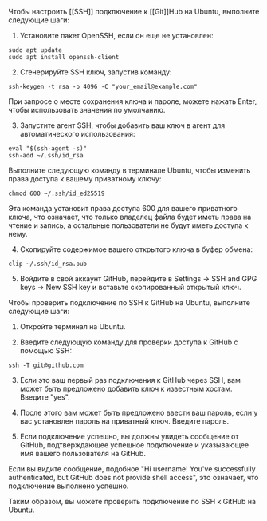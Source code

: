 Чтобы настроить [[SSH]] подключение к [[Git]]Hub на Ubuntu, выполните следующие шаги:

1. Установите пакет OpenSSH, если он еще не установлен:

```
sudo apt update
sudo apt install openssh-client
```

2. Сгенерируйте SSH ключ, запустив команду:

```
ssh-keygen -t rsa -b 4096 -C "your_email@example.com"
```

При запросе о месте сохранения ключа и пароле, можете нажать Enter, чтобы использовать значения по умолчанию.

3. Запустите агент SSH, чтобы добавить ваш ключ в агент для автоматического использования:

```
eval "$(ssh-agent -s)"
ssh-add ~/.ssh/id_rsa
```

Выполните следующую команду в терминале Ubuntu, чтобы изменить права доступа к вашему приватному ключу:

```
chmod 600 ~/.ssh/id_ed25519
```

Эта команда установит права доступа 600 для вашего приватного ключа, что означает, что только владелец файла будет иметь права на чтение и запись, а остальные пользователи не будут иметь доступа к нему.

4. Скопируйте содержимое вашего открытого ключа в буфер обмена:

```
clip ~/.ssh/id_rsa.pub
```

5. Войдите в свой аккаунт GitHub, перейдите в Settings -> SSH and GPG keys -> New SSH key и вставьте скопированный открытый ключ.

Чтобы проверить подключение по SSH к GitHub на Ubuntu, выполните следующие шаги:

1. Откройте терминал на Ubuntu.
    
2. Введите следующую команду для проверки доступа к GitHub с помощью SSH:
    

```
ssh -T git@github.com
```

3. Если это ваш первый раз подключения к GitHub через SSH, вам может быть предложено добавить ключ к известным хостам. Введите "yes".
    
4. После этого вам может быть предложено ввести ваш пароль, если у вас установлен пароль на приватный ключ. Введите пароль.
    
5. Если подключение успешно, вы должны увидеть сообщение от GitHub, подтверждающее успешное подключение и указывающее имя вашего пользователя на GitHub.
    

Если вы видите сообщение, подобное "Hi username! You've successfully authenticated, but GitHub does not provide shell access", это означает, что подключение выполнено успешно.

Таким образом, вы можете проверить подключение по SSH к GitHub на Ubuntu.